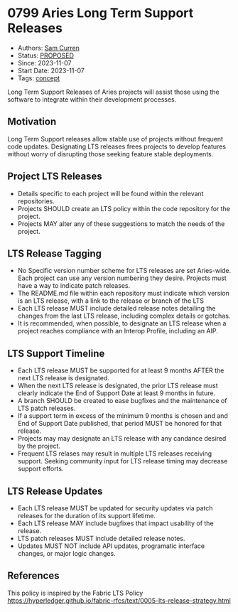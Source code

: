 # 0799 Aries Long Term Support Releases
- Authors: [Sam Curren](telegramsam@gmail.com)
- Status: [PROPOSED](/README.md#proposed)
- Since: 2023-11-07 
- Start Date: 2023-11-07 
- Tags: [concept](/tags.md#concept)

Long Term Support Releases of Aries projects will assist those using the software to integrate within their development processes.

## Motivation

Long Term Support releases allow stable use of projects without frequent code updates. Designating LTS releases frees projects to develop features without worry of disrupting those seeking feature stable deployments. 

## Project LTS Releases
- Details specific to each project will be found within the relevant repositories. 
- Projects SHOULD create an LTS policy within the code repository for the project. 
- Projects MAY alter any of these suggestions to match the needs of the project.

## LTS Release Tagging

- No Specific version number scheme for LTS releases are set Aries-wide. Each project can use any version numbering they desire. Projects must have a way to indicate patch releases.
- The README.md file within each repository must indicate which version is an LTS release, with a link to the release or branch of the LTS
- Each LTS release MUST include detailed release notes detailing the changes from the last LTS release, including complex details or gotchas.
- It is recommended, when possible, to designate an LTS release when a project reaches compliance with an Interop Profile, including an AIP.

## LTS Support Timeline

- Each LTS release MUST be supported for at least 9 months AFTER the next LTS release is designated.
- When the next LTS release is designated, the prior LTS release must clearly indicate the End of Support Date at least 9 months in future.
- A branch SHOULD be created to ease bugfixes and the maintenance of LTS patch releases.
- If a support term in excess of the minimum 9 months is chosen and and End of Support Date published, that period MUST be honored for that release.
- Projects may may designate an LTS release with any candance desired by the project.
- Frequent LTS relases may result in multiple LTS releases receiving support. Seeking community input for LTS release timing may decrease support efforts.

## LTS Release Updates

- Each LTS release MUST be updated for security updates via patch releases for the duration of its support lifetime.
- Each LTS release MAY include bugfixes that impact usability of the release.
- LTS patch releases MUST include detailed release notes.
- Updates MUST NOT include API updates, programatic interface changes, or major logic changes.

## References
This policy is inspired by the Fabric LTS Policy https://hyperledger.github.io/fabric-rfcs/text/0005-lts-release-strategy.html

